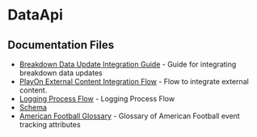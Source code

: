 # DataApi

## Documentation Files

- [Breakdown Data Update Integration Guide](breakdown-data-update-integration-guide.md) - Guide for integrating breakdown data updates
- [PlayOn External Content Integration Flow](playon-external-content-integration-flow.md) - Flow to integrate external content.
- [Logging Process Flow](logging-process-flow.md) - Logging Process Flow
- [Schema](pixellot-dataapi-statstics-schema.md)
- [American Football Glossary](glossary/american-football/american-football-glossary.md) - Glossary of American Football event tracking attributes


